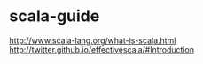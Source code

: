 # scala-guide

http://www.scala-lang.org/what-is-scala.html
http://twitter.github.io/effectivescala/#Introduction
